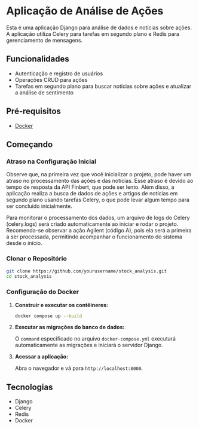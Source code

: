 # Aplicação de Análise de Ações

Esta é uma aplicação Django para análise de dados e notícias sobre ações. A aplicação utiliza Celery para tarefas em segundo plano e Redis para gerenciamento de mensagens.

## Funcionalidades

- Autenticação e registro de usuários
- Operações CRUD para ações
- Tarefas em segundo plano para buscar notícias sobre ações e atualizar a análise de sentimento

## Pré-requisitos

- [Docker](https://www.docker.com/products/docker-desktop)

## Começando

### Atraso na Configuração Inicial

Observe que, na primeira vez que você inicializar o projeto, pode haver um atraso no processamento das ações e das notícias. Esse atraso é devido ao tempo de resposta da API Finbert, que pode ser lento. Além disso, a aplicação realiza a busca de dados de ações e artigos de notícias em segundo plano usando tarefas Celery, o que pode levar algum tempo para ser concluído inicialmente.

Para monitorar o processamento dos dados, um arquivo de logs do Celery (celery.logs) será criado automaticamente ao iniciar e rodar o projeto. Recomenda-se observar a ação Agilent (código A), pois ela será a primeira a ser processada, permitindo acompanhar o funcionamento do sistema desde o início.

### Clonar o Repositório

```sh
git clone https://github.com/yourusername/stock_analysis.git
cd stock_analysis
```

### Configuração do Docker

1. **Construir e executar os contêineres:**

    ```sh
    docker compose up --build
    ```

2. **Executar as migrações do banco de dados:**

    O `command` especificado no arquivo `docker-compose.yml` executará automaticamente as migrações e iniciará o servidor Django.

3. **Acessar a aplicação:**

    Abra o navegador e vá para `http://localhost:8000`.

## Tecnologias

- Django
- Celery
- Redis
- Docker
